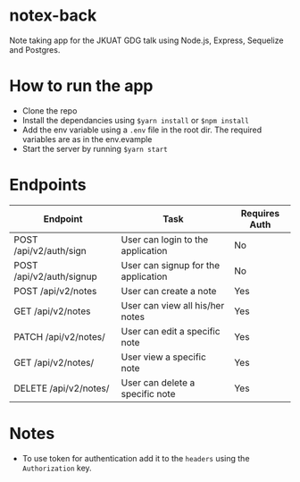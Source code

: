 # notex-back
Note taking app for the JKUAT GDG talk using Node.js, Express, Sequelize and Postgres.

# How to run the app
- Clone the repo
- Install the dependancies using `$yarn install` or `$npm install`
- Add the env variable using a `.env` file in the root dir. The required variables are as in the env.evample
- Start the server by running `$yarn start`

# Endpoints
Endpoint | Task | Requires Auth
------------ | ------------- | -----------
POST /api/v2/auth/sign | User can login to the application | No
POST /api/v2/auth/signup | User can signup for the application | No
POST /api/v2/notes | User can create a note | Yes
GET /api/v2/notes | User can view all his/her notes | Yes
PATCH /api/v2/notes/<id> | User can edit a specific note | Yes
GET /api/v2/notes/<id> | User view a specific note | Yes
DELETE /api/v2/notes/<id> | User can delete a specific note | Yes

# Notes
- To use token for authentication add it to the `headers` using the `Authorization` key.

